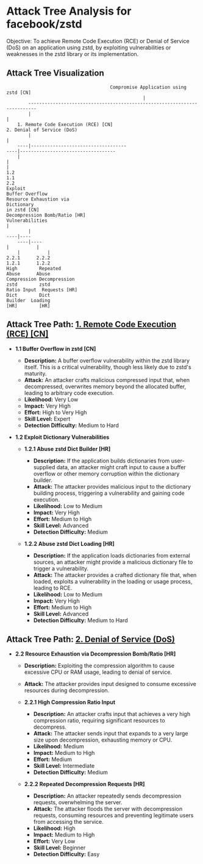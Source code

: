 # Attack Tree Analysis for facebook/zstd

Objective: To achieve Remote Code Execution (RCE) or Denial of Service (DoS) on an application using zstd, by exploiting vulnerabilities or weaknesses in the zstd library or its implementation.

## Attack Tree Visualization

```
                                      Compromise Application using zstd [CN]
                                                  |
        -------------------------------------------------------------------------
        |																											|
    1. Remote Code Execution (RCE) [CN]																		 2. Denial of Service (DoS)
        |																											|
    ----|-----------------------------------									 ----|-----------------------------------
    |																										   |																		   |
1.2																		 1.1																		2.2
Exploit																		 Buffer Overflow															Resource Exhaustion via
Dictionary																	 in zstd [CN]															Decompression Bomb/Ratio [HR]
Vulnerabilities																																		|
        |																																	----|----
    ----|----																																|		   |
    |		   |																															2.2.1	   2.2.2
1.2.1	   1.2.2																														High	    Repeated
Abuse	   Abuse																												Compression Decompression
zstd	    zstd																												Ratio Input  Requests [HR]
Dict	    Dict
Builder  Loading
[HR]	    [HR]
```

## Attack Tree Path: [1. Remote Code Execution (RCE) [CN]](./attack_tree_paths/1__remote_code_execution__rce___cn_.md)

*   **1.1 Buffer Overflow in zstd [CN]**

    *   **Description:** A buffer overflow vulnerability within the zstd library itself. This is a critical vulnerability, though less likely due to zstd's maturity.
    *   **Attack:** An attacker crafts malicious compressed input that, when decompressed, overwrites memory beyond the allocated buffer, leading to arbitrary code execution.
    *   **Likelihood:** Very Low
    *   **Impact:** Very High
    *   **Effort:** High to Very High
    *   **Skill Level:** Expert
    *   **Detection Difficulty:** Medium to Hard

*   **1.2 Exploit Dictionary Vulnerabilities**

    *   **1.2.1 Abuse zstd Dict Builder [HR]**

        *   **Description:** If the application builds dictionaries from user-supplied data, an attacker might craft input to cause a buffer overflow or other memory corruption within the dictionary builder.
        *   **Attack:** The attacker provides malicious input to the dictionary building process, triggering a vulnerability and gaining code execution.
        *   **Likelihood:** Low to Medium
        *   **Impact:** Very High
        *   **Effort:** Medium to High
        *   **Skill Level:** Advanced
        *   **Detection Difficulty:** Medium

    *   **1.2.2 Abuse zstd Dict Loading [HR]**

        *   **Description:** If the application loads dictionaries from external sources, an attacker might provide a malicious dictionary file to trigger a vulnerability.
        *   **Attack:** The attacker provides a crafted dictionary file that, when loaded, exploits a vulnerability in the loading or usage process, leading to RCE.
        *   **Likelihood:** Low to Medium
        *   **Impact:** Very High
        *   **Effort:** Medium to High
        *   **Skill Level:** Advanced
        *   **Detection Difficulty:** Medium to Hard

## Attack Tree Path: [2. Denial of Service (DoS)](./attack_tree_paths/2__denial_of_service__dos_.md)

*   **2.2 Resource Exhaustion via Decompression Bomb/Ratio [HR]**

    *   **Description:** Exploiting the compression algorithm to cause excessive CPU or RAM usage, leading to denial of service.
    *   **Attack:** The attacker provides input designed to consume excessive resources during decompression.

    *   **2.2.1 High Compression Ratio Input**

        *   **Description:** An attacker crafts input that achieves a very high compression ratio, requiring significant resources to decompress.
        *   **Attack:** The attacker sends input that expands to a very large size upon decompression, exhausting memory or CPU.
        *   **Likelihood:** Medium
        *   **Impact:** Medium to High
        *   **Effort:** Medium
        *   **Skill Level:** Intermediate
        *   **Detection Difficulty:** Medium

    *   **2.2.2 Repeated Decompression Requests [HR]**

        *   **Description:** An attacker repeatedly sends decompression requests, overwhelming the server.
        *   **Attack:** The attacker floods the server with decompression requests, consuming resources and preventing legitimate users from accessing the service.
        *   **Likelihood:** High
        *   **Impact:** Medium to High
        *   **Effort:** Very Low
        *   **Skill Level:** Beginner
        *   **Detection Difficulty:** Easy

